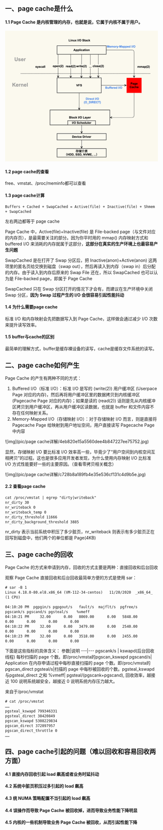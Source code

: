 ## 一、page cache是什么
#### 1.1 Page Cache 是内核管理的内存，也就是说，它属于内核不属于用户。
![pagecache详解1](pagecache详解1.png)

#### 1.2 page cache的查看

free、vmstat、/proc/meminfo都可以查看

####  1.3 page cache计算

```
Buffers + Cached + SwapCached = Active(file) + Inactive(file) + Shmem + SwapCached
```

左右两边都等于 page cache

Page Cache 中，Active(file)+Inactive(file) 是 File-backed page（与文件对应的内存页），是最需要关注的部分。因为你平时用的 mmap() 内存映射方式和 buffered I/O 来消耗的内存就属于这部分，**这部分在真实的生产环境上也最容易产生问题**

SwapCached 是在打开了 Swap 分区后，把 Inactive(anon)+Active(anon) 这两项里的匿名页给交换到磁盘（swap out），然后再读入到内存（swap in）后分配的内存。由于读入到内存后原来的 Swap File 还在，所以 SwapCached 也可以认为是 File-backed page，即属于 Page Cache

SwapCached 只在 Swap 分区打开的情况下才会有，而建议在生产环境中关闭 Swap 分区，**因为 Swap 过程产生的 I/O 会很容易引起性能抖动**

#### 1.4 为什么需要page cache

标准 I/O 和内存映射会先把数据写入到 Page Cache，这样做会通过减少 I/O 次数来提升读写效率。

#### 1.5 buffer与cache的区别

最简单的理解方式，buffer是缓存裸设备的读写，cache是缓存文件系统的读写。



## 二、page cache如何产生

Page Cache 的产生有两种不同的方式：

1. Buffered I/O（标准 I/O）：标准 I/O 是写的 (write(2)) 用户缓冲区 (Userpace Page 对应的内存)，然后再将用户缓冲区里的数据拷贝到内核缓冲区 (Pagecache Page 对应的内存)；如果是读的 (read(2)) 话则是先从内核缓冲区拷贝到用户缓冲区，再从用户缓冲区读数据，也就是 buffer 和文件内容不存在任何映射关系。
2. Memory-Mapped I/O（存储映射 I/O）：对于存储映射 I/O 而言，则是直接将 Pagecache Page 给映射到用户地址空间，用户直接读写 Pagecache Page 中内容

![img](pic/page cache详解/4eb820e15a5560dee4b847227ee75752.jpg)

显然，存储映射 I/O 要比标准 I/O 效率高一些，毕竟少了“用户空间到内核空间互相拷贝”的过程。这也是很多应用开发者发现，为什么使用内存映射 I/O 比标准 I/O 方式性能要好一些的主要原因。（查看零拷贝相关概念）



![img](pic/page cache详解/c728b8a189fb4e35e536cf131c4d9b5e.jpg)

#### 2.2 查看page cache

```
cat /proc/vmstat | egrep "dirty|writeback"
nr_dirty 30
nr_writeback 0
nr_writeback_temp 0
nr_dirty_threshold 11666
nr_dirty_background_threshold 3885
```

nr_dirty 表示当前系统中积压了多少脏页，nr_writeback 则表示有多少脏页正在回写到磁盘中，他们两个的单位都是 Page(4KB)



## 三、page cache的回收

Page Cache 的方式来申请到内存，回收的方式主要是两种：直接回收和后台回收

观察 Page Cache 直接回收和后台回收最简单方便的方式是使用 sar：

```
# sar -B 1
Linux 4.18.0-80.el8.x86_64 (VM-112-34-centos) 	11/20/2020 	_x86_64_	(1 CPU)

04:10:20 PM  pgpgin/s pgpgout/s   fault/s  majflt/s  pgfree/s pgscank/s pgscand/s pgsteal/s    %vmeff
04:10:21 PM     32.00      0.00   8069.00      0.00   5848.00      0.00      0.00      0.00      0.00
04:10:22 PM     32.00      0.00   3479.00      0.00   2540.00      0.00      0.00      0.00      0.00
04:10:23 PM     32.00      0.00   3518.00      0.00   2455.00      0.00      0.00      0.00      0.00
```

下面是这些指标的具体含义：
参数|说明
---|---
pgscank/s | kswapd(后台回收线程) 每秒扫描的 page 个数。即/proc/vmsta的pgscan_kswapd 
pgscand/s| Application 在内存申请过程中每秒直接扫描的 page 个数。即/proc/vmsta的pgscan_direct 
pgsteal/s|扫描的 page 中每秒被回收的个数。pgsteal_kswapd 与pgsteal_direct 之和
%vmeff| pgsteal/(pgscank+pgscand), 回收效率，越接近 100 说明系统越安全，越接近 0 说明系统内存压力越大。

来自于/proc/vmstat

```
# cat /proc/vmstat 
……
pgsteal_kswapd 799346331
pgsteal_direct 38420849
pgscan_kswapd 5308229834
pgscan_direct 372897957
pgscan_direct_throttle 0
……
```



## 四、page cache引起的问题（难以回收和容易回收两方面）

#### 4.1 直接内存回收引起 load 飙高或者业务时延抖动

#### 4.2 系统中脏页积压过多引起的 load 飙高

#### 4.3 统 NUMA 策略配置不当引起的 load 飙高

#### 4.4 误操作而导致 Page Cache 被回收掉，进而导致业务性能下降明显

#### 4.5 内核的一些机制导致业务 Page Cache 被回收，从而引起性能下降




